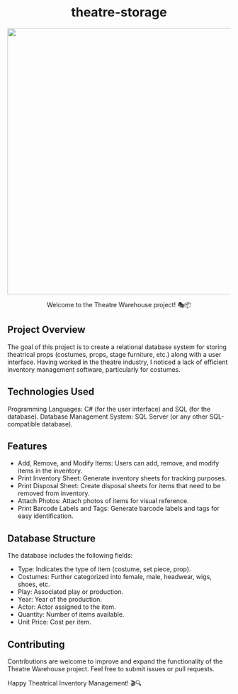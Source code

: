 <div align="center">
<h1>theatre-storage</h1>
<img src="https://media.giphy.com/media/v1.Y2lkPTc5MGI3NjExdm02ZDFvb29yNmxhcHN0dzJ2ajZzcHBzampteWJ6eWYwbjRyMjAyYyZlcD12MV9pbnRlcm5hbF9naWZfYnlfaWQmY3Q9Zw/3o7bu3oKnrXTK94dAA/giphy.gif" width="600">
<p>Welcome to the Theatre Warehouse project! 🎭📦</p>
</div>

## Project Overview
The goal of this project is to create a relational database system for storing theatrical props (costumes, props, stage furniture, etc.) along with a user interface. Having worked in the theatre industry, I noticed a lack of efficient inventory management software, particularly for costumes.

Technologies Used
--
Programming Languages: C# (for the user interface) and SQL (for the database).
Database Management System: SQL Server (or any other SQL-compatible database).

Features
--
- Add, Remove, and Modify Items: Users can add, remove, and modify items in the inventory.
- Print Inventory Sheet: Generate inventory sheets for tracking purposes.
- Print Disposal Sheet: Create disposal sheets for items that need to be removed from inventory.
- Attach Photos: Attach photos of items for visual reference.
- Print Barcode Labels and Tags: Generate barcode labels and tags for easy identification.

Database Structure
--
The database includes the following fields:
- Type: Indicates the type of item (costume, set piece, prop).
- Costumes: Further categorized into female, male, headwear, wigs, shoes, etc.
- Play: Associated play or production.
- Year: Year of the production.
- Actor: Actor assigned to the item.
- Quantity: Number of items available.
- Unit Price: Cost per item.

## Contributing
Contributions are welcome to improve and expand the functionality of the Theatre Warehouse project. Feel free to submit issues or pull requests.

Happy Theatrical Inventory Management! 🎬🔍
